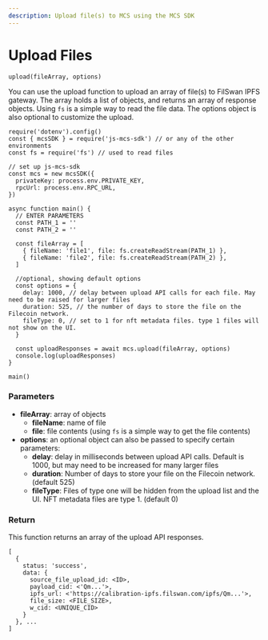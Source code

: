 ```yaml
---
description: Upload file(s) to MCS using the MCS SDK
---
```


# Upload Files

`upload(fileArray, options)`

You can use the upload function to upload an array of file(s) to FilSwan IPFS gateway. The array holds a list of objects, and returns an array of response objects. Using `fs` is a simple way to read the file data. The options object is also optional to customize the upload.

```
require('dotenv').config()
const { mcsSDK } = require('js-mcs-sdk') // or any of the other environments
const fs = require('fs') // used to read files

// set up js-mcs-sdk
const mcs = new mcsSDK({
  privateKey: process.env.PRIVATE_KEY,
  rpcUrl: process.env.RPC_URL,
})

async function main() {
  // ENTER PARAMETERS
  const PATH_1 = ''
  const PATH_2 = ''
  
  const fileArray = [
    { fileName: 'file1', file: fs.createReadStream(PATH_1) },
    { fileName: 'file2', file: fs.createReadStream(PATH_2) },
  ]
  
  //optional, showing default options
  const options = {
    delay: 1000, // delay between upload API calls for each file. May need to be raised for larger files
    duration: 525, // the number of days to store the file on the Filecoin network.
    fileType: 0, // set to 1 for nft metadata files. type 1 files will not show on the UI.
  }
  
  const uploadResponses = await mcs.upload(fileArray, options)
  console.log(uploadResponses)
}

main()
```

### Parameters

* **fileArray**: array of objects
  * **fileName**: name of file
  * **file**: file contents (using `fs` is a simple way to get the file contents)
* **options**: an optional object can also be passed to specify certain parameters:
  * **delay**: delay in milliseconds between upload API calls. Default is 1000, but may need to be increased for many larger files
  * **duration**: Number of days to store your file on the Filecoin network. (default 525)
  * **fileType**: Files of type one will be hidden from the upload list and the UI. NFT metadata files are type 1. (default 0)

### Return

This function returns an array of the upload API responses.

```
[
  {
    status: 'success',
    data: {
      source_file_upload_id: <ID>,
      payload_cid: <'Qm...'>,
      ipfs_url: <'https://calibration-ipfs.filswan.com/ipfs/Qm...'>,
      file_size: <FILE_SIZE>,
      w_cid: <UNIQUE_CID>
    }
  }, ...
]
```
